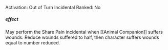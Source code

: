 Activation: Out of Turn Incidental
Ranked: No
##### effect
May perform the Share Pain incidental when
[[Animal Companion]] suffers wounds. Reduce
wounds suffered to half, then character
suffers wounds equal to number reduced.